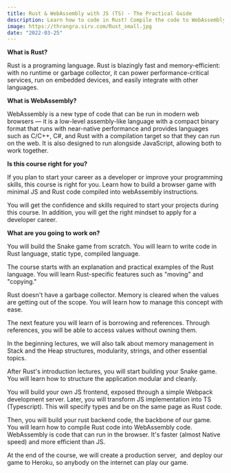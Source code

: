 ```yaml
---
title: Rust & WebAssembly with JS (TS) - The Practical Guide
description: Learn how to code in Rust! Compile the code to WebAssembly, prepare JS/TS frontend and finish the course by creating the practical Snake game that can run in any browser.
image: https://thrangra.sirv.com/Rust_small.jpg
date: "2022-03-25"
---
```


**What is Rust?**

Rust is a programing language. Rust is blazingly fast and memory-efficient: with no runtime or garbage collector, it can power performance-critical services, run on embedded devices, and easily integrate with other languages.

**What is WebAssembly?** 

WebAssembly is a new type of code that can be run in modern web browsers — it is a low-level assembly-like language with a compact binary format that runs with near-native performance and provides languages such as C/C++, C#, and Rust with a compilation target so that they can run on the web. It is also designed to run alongside JavaScript, allowing both to work together.

**Is this course right for you?**

If you plan to start your career as a developer or improve your programming skills, this course is right for you. Learn how to build a browser game with minimal JS and Rust code compiled into webAssembly instructions.

You will get the confidence and skills required to start your projects during this course. In addition, you will get the right mindset to apply for a developer career.

**What are you going to work on?**

You will build the Snake game from scratch. You will learn to write code in Rust language, static type, compiled language.

The course starts with an explanation and practical examples of the Rust language. You will learn Rust-specific features such as "moving" and "copying."

Rust doesn't have a garbage collector. Memory is cleared when the values are getting out of the scope. You will learn how to manage this concept with ease.

The next feature you will learn of is borrowing and references. Through references, you will be able to access values without owning them.

In the beginning lectures, we will also talk about memory management in Stack and the Heap structures, modularity, strings, and other essential topics.

After Rust's introduction lectures, you will start building your Snake game. You will learn how to structure the application modular and cleanly. 

You will build your own JS frontend, exposed through a simple Webpack development server. Later, you will transform JS implementation into TS (Typescript). This will specify types and be on the same page as Rust code.

Then, you will build your rust backend code, the backbone of our game. You will learn how to compile Rust code into WebAssembly code. WebAssembly is code that can run in the browser. It's faster (almost Native speed) and more efficient than JS.

At the end of the course, we will create a production server,  and deploy our game to Heroku, so anybody on the internet can play our game.
